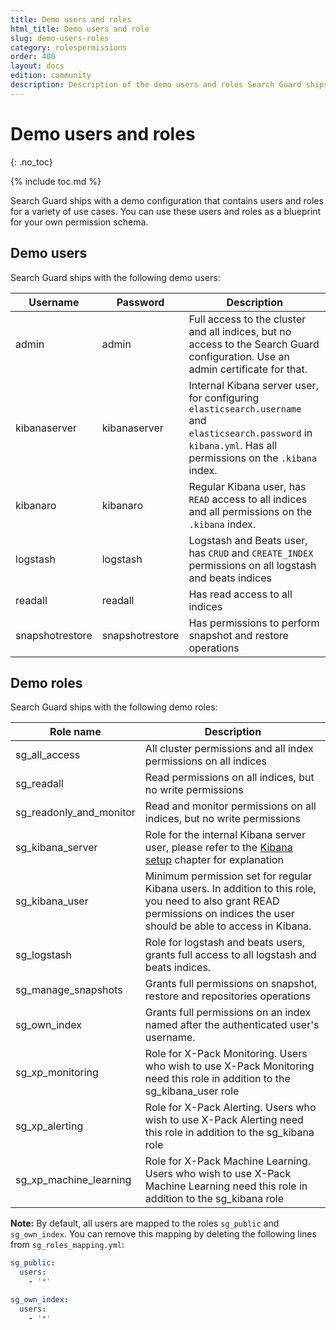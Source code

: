 ```yaml
---
title: Demo users and roles
html_title: Demo users and role
slug: demo-users-roles
category: rolespermissions
order: 400
layout: docs
edition: community
description: Description of the demo users and roles Search Guard ships with. Use them as blueprint for your own permission schema.
---
```

<!---
Copyright 2019 floragunn GmbH
-->
# Demo users and roles
{: .no_toc}

{% include toc.md %}

Search Guard ships with a demo configuration that contains users and roles for a variety of use cases. You can use these users and roles as a blueprint for your own permission schema.

## Demo users

Search Guard ships with the following demo users:

| Username | Password | Description |
|---|---|---|
| admin | admin | Full access to the cluster and all indices, but no access to the Search Guard configuration. Use an admin certificate for that. |
| kibanaserver | kibanaserver | Internal Kibana server user, for configuring `elasticsearch.username` and `elasticsearch.password` in `kibana.yml`. Has all permissions on the `.kibana` index. |
| kibanaro | kibanaro | Regular Kibana user, has `READ` access to all indices and   all permissions on the `.kibana` index. |
| logstash | logstash | Logstash and Beats user, has `CRUD` and `CREATE_INDEX`  permissions on all logstash and beats indices |
| readall | readall | Has read access to all indices |
| snapshotrestore | snapshotrestore | Has permissions to perform snapshot and restore operations |

## Demo roles

Search Guard ships with the following demo roles:

| Role name | Description |
|---|---|
| sg\_all\_access | All cluster permissions and all index permissions on all indices |
| sg\_readall | Read permissions on all indices, but no write permissions |
| sg\_readonly\_and\_monitor | Read and monitor permissions on all indices, but no write permissions |
| sg\_kibana\_server | Role for the internal Kibana server user, please refer to the [Kibana setup](../_docs_kibana/kibana_installation.md) chapter for explanation |
| sg\_kibana\_user | Minimum permission set for regular Kibana users. In addition to this role, you need to also grant READ permissions on indices the user should be able to access in Kibana.|
| sg\_logstash | Role for logstash and beats users, grants full access to all logstash and beats indices. |
| sg\_manage\_snapshots | Grants full permissions on snapshot, restore and repositories operations |
| sg\_own\_index | Grants full permissions on an index named after the authenticated user's username. |
| sg\_xp\_monitoring | Role for X-Pack Monitoring. Users who wish to use X-Pack Monitoring need this role in addition to the sg\_kibana\_user role |
| sg\_xp\_alerting | Role for X-Pack Alerting. Users who wish to use X-Pack Alerting need this role in addition to the sg\_kibana role |
| sg\_xp\_machine\_learning | Role for X-Pack Machine Learning. Users who wish to use X-Pack Machine Learning need this role in addition to the sg\_kibana role |

**Note:** By default, all users are mapped to the roles `sg_public` and `sg_own_index`. You can remove this mapping by deleting the following lines from `sg_roles_mapping.yml`:

```yaml
sg_public:
  users:
    - '*'

sg_own_index:
  users:
    - '*'
```

